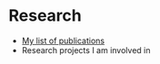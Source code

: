 # Research

- [My list of publications](https://robertclariso.github.io/html/en/publications)
- Research projects I am involved in



